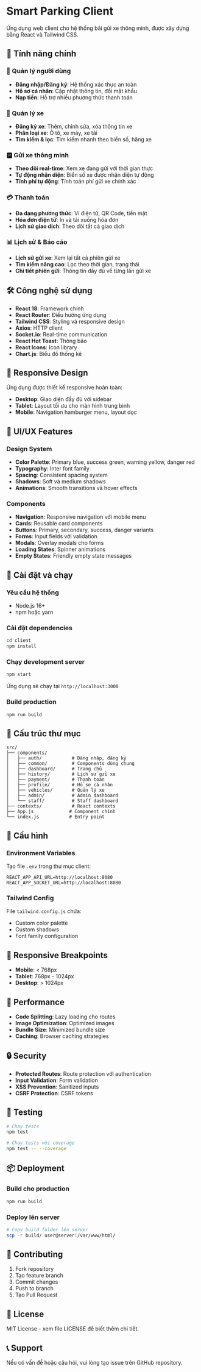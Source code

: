 # Smart Parking Client

Ứng dụng web client cho hệ thống bãi gửi xe thông minh, được xây dựng bằng React và Tailwind CSS.

## 🚀 Tính năng chính

### 👤 Quản lý người dùng
- **Đăng nhập/Đăng ký**: Hệ thống xác thực an toàn
- **Hồ sơ cá nhân**: Cập nhật thông tin, đổi mật khẩu
- **Nạp tiền**: Hỗ trợ nhiều phương thức thanh toán

### 🚗 Quản lý xe
- **Đăng ký xe**: Thêm, chỉnh sửa, xóa thông tin xe
- **Phân loại xe**: Ô tô, xe máy, xe tải
- **Tìm kiếm & lọc**: Tìm kiếm nhanh theo biển số, hãng xe

### 🅿️ Gửi xe thông minh
- **Theo dõi real-time**: Xem xe đang gửi với thời gian thực
- **Tự động nhận diện**: Biển số xe được nhận diện tự động
- **Tính phí tự động**: Tính toán phí gửi xe chính xác

### 💳 Thanh toán
- **Đa dạng phương thức**: Ví điện tử, QR Code, tiền mặt
- **Hóa đơn điện tử**: In và tải xuống hóa đơn
- **Lịch sử giao dịch**: Theo dõi tất cả giao dịch

### 📊 Lịch sử & Báo cáo
- **Lịch sử gửi xe**: Xem lại tất cả phiên gửi xe
- **Tìm kiếm nâng cao**: Lọc theo thời gian, trạng thái
- **Chi tiết phiên gửi**: Thông tin đầy đủ về từng lần gửi xe

## 🛠️ Công nghệ sử dụng

- **React 18**: Framework chính
- **React Router**: Điều hướng ứng dụng
- **Tailwind CSS**: Styling và responsive design
- **Axios**: HTTP client
- **Socket.io**: Real-time communication
- **React Hot Toast**: Thông báo
- **React Icons**: Icon library
- **Chart.js**: Biểu đồ thống kê

## 📱 Responsive Design

Ứng dụng được thiết kế responsive hoàn toàn:
- **Desktop**: Giao diện đầy đủ với sidebar
- **Tablet**: Layout tối ưu cho màn hình trung bình
- **Mobile**: Navigation hamburger menu, layout dọc

## 🎨 UI/UX Features

### Design System
- **Color Palette**: Primary blue, success green, warning yellow, danger red
- **Typography**: Inter font family
- **Spacing**: Consistent spacing system
- **Shadows**: Soft và medium shadows
- **Animations**: Smooth transitions và hover effects

### Components
- **Navigation**: Responsive navigation với mobile menu
- **Cards**: Reusable card components
- **Buttons**: Primary, secondary, success, danger variants
- **Forms**: Input fields với validation
- **Modals**: Overlay modals cho forms
- **Loading States**: Spinner animations
- **Empty States**: Friendly empty state messages

## 🚀 Cài đặt và chạy

### Yêu cầu hệ thống
- Node.js 16+
- npm hoặc yarn

### Cài đặt dependencies
```bash
cd client
npm install
```

### Chạy development server
```bash
npm start
```

Ứng dụng sẽ chạy tại `http://localhost:3000`

### Build production
```bash
npm run build
```

## 📁 Cấu trúc thư mục

```
src/
├── components/
│   ├── auth/           # Đăng nhập, đăng ký
│   ├── common/         # Components dùng chung
│   ├── dashboard/      # Trang chủ
│   ├── history/        # Lịch sử gửi xe
│   ├── payment/        # Thanh toán
│   ├── profile/        # Hồ sơ cá nhân
│   ├── vehicles/       # Quản lý xe
│   ├── admin/          # Admin dashboard
│   └── staff/          # Staff dashboard
├── contexts/           # React contexts
├── App.js             # Component chính
└── index.js           # Entry point
```

## 🔧 Cấu hình

### Environment Variables
Tạo file `.env` trong thư mục client:

```env
REACT_APP_API_URL=http://localhost:8080
REACT_APP_SOCKET_URL=http://localhost:8080
```

### Tailwind Config
File `tailwind.config.js` chứa:
- Custom color palette
- Custom shadows
- Font family configuration

## 📱 Responsive Breakpoints

- **Mobile**: < 768px
- **Tablet**: 768px - 1024px
- **Desktop**: > 1024px

## 🎯 Performance

- **Code Splitting**: Lazy loading cho routes
- **Image Optimization**: Optimized images
- **Bundle Size**: Minimized bundle size
- **Caching**: Browser caching strategies

## 🔒 Security

- **Protected Routes**: Route protection với authentication
- **Input Validation**: Form validation
- **XSS Prevention**: Sanitized inputs
- **CSRF Protection**: CSRF tokens

## 🧪 Testing

```bash
# Chạy tests
npm test

# Chạy tests với coverage
npm test -- --coverage
```

## 📦 Deployment

### Build cho production
```bash
npm run build
```

### Deploy lên server
```bash
# Copy build folder lên server
scp -r build/ user@server:/var/www/html/
```

## 🤝 Contributing

1. Fork repository
2. Tạo feature branch
3. Commit changes
4. Push to branch
5. Tạo Pull Request

## 📄 License

MIT License - xem file LICENSE để biết thêm chi tiết.

## 📞 Support

Nếu có vấn đề hoặc câu hỏi, vui lòng tạo issue trên GitHub repository. 